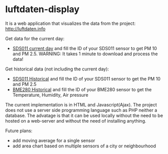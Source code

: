# luftdaten-display
It is a web application that visualizes the data from the project: http://luftdaten.info

Get data for the current day:
  * [SDS011 current day](https://toncho11.github.io/luftdaten-display/get_SDS011_current_day_single_sensor_data.html) and fill the ID of your SDS011 sensor to get PM 10 and PM 2.5. WARNING: It takes 1 minute to download and process the data!
  
Get historical data (not including the current day):
  * [SDS011 Historical](https://toncho11.github.io/luftdaten-display/get_SDS011_single_sensor_data.html) and fill the ID of your SDS011 sensor to get the PM 10 and PM 2.5
  * [BME280 Historical](https://toncho11.github.io/luftdaten-display/get_BME280_single_sensor_data.html) and fill the ID of your BME280 sensor to get the Temperature, Humidity, Air pressure

The current implementation is in HTML and Javascript(Ajax). The project does not use a server side programming language such as PHP neither a database. The advatage is that it can be used locally without the need to be hosted on a web-server and without the need of installing anything.

Future plans:
  * add moving average for a single sensor
  * add area chart based on multiple sensors of a city or neighbourhood 
